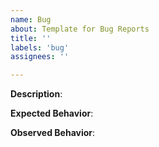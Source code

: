```yaml
---
name: Bug
about: Template for Bug Reports
title: ''
labels: 'bug'
assignees: ''

---
```

**Description**:

**Expected Behavior**:

**Observed Behavior**:
